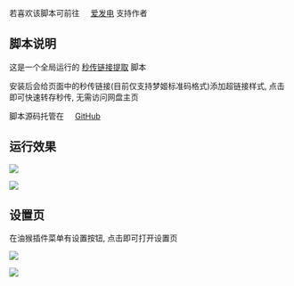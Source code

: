 若喜欢该脚本可前往 <img src="https://static.afdiancdn.com/favicon.ico" width='16'>[爱发电](https://afdian.net/@mengzonefire) 支持作者

## 脚本说明

这是一个全局运行的 [秒传链接提取](https://greasyfork.org/zh-CN/scripts/424574) 脚本

安装后会给页面中的秒传链接(目前仅支持梦姬标准码格式)添加超链接样式, 点击即可快速转存秒传, 无需访问网盘主页

脚本源码托管在 <img src="https://github.githubassets.com/favicons/favicon.png" width='16'>[GitHub](https://github.com/mengzonefire/rapid-upload-userscript)

## 运行效果

![](https://imgsrc.baidu.com/super/pic/item/a2cc7cd98d1001e979a3d7c9fd0e7bec55e7975d.jpg)

![](https://imgsrc.baidu.com/super/pic/item/2f738bd4b31c870179297120627f9e2f0608ff5e.jpg)

## 设置页

在油猴插件菜单有设置按钮, 点击即可打开设置页

![](https://imgsrc.baidu.com/super/pic/item/dcc451da81cb39db160aa79095160924aa18302a.jpg)

![](https://imgsrc.baidu.com/super/pic/item/0df431adcbef760972955a596bdda3cc7dd99e5e.jpg)